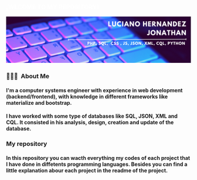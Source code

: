 <h3 style="color:white">¡WLCOME TO MY REPOSITORY!</h3>

[![Banner web](./banner.png)](https://jonathanluher.github.io/)

### 👨🏻‍💻 &nbsp;About Me
#### I'm a computer systems engineer with experience in web development (backend/frontend),  with knowledge in different frameworks like materialize and bootstrap.
#### I have worked with some type of databases like SQL, JSON, XML and CQL. It consisted in his analysis, design, creation and update of the database.

### My repository
#### In this repository you can wacth everything my codes of each project that I have done in diffetents programming languages. Besides you can find a little explanation abour each project in the readme of the project.